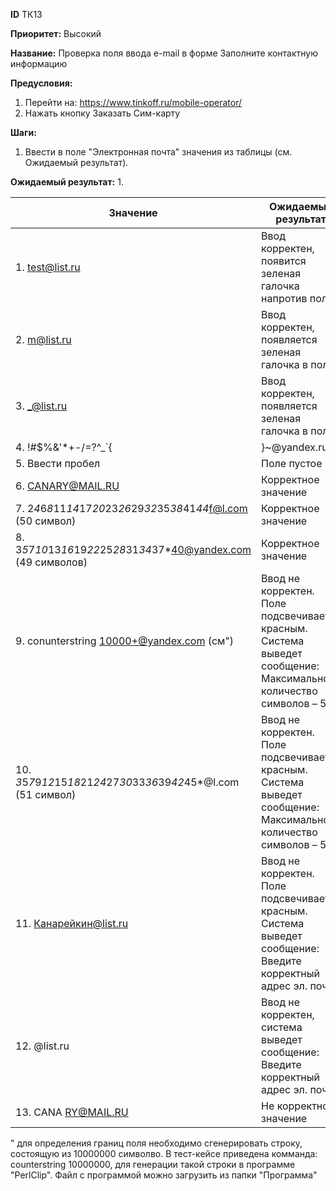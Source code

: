 **ID**		ТК13

**Приоритет:**	Высокий

**Название:** 	Проверка поля ввода e-mail в форме Заполните контактную информацию

**Предусловия:**

1.	Перейти на: https://www.tinkoff.ru/mobile-operator/
2.	Нажать кнопку Заказать Сим-карту

**Шаги:**
1.	Ввести в поле "Электронная почта" значения из таблицы (см. Ожидаемый результат).

**Ожидаемый результат:**
1.

|    Значение                                                           |    Ожидаемый результат                                                                                                   |
|-----------------------------------------------------------------------|--------------------------------------------------------------------------------------------------------------------------|
|   1. test@list.ru                                                       |    Ввод корректен, появится зеленая галочка напротив   поля                                                              |
|    2. m@list.ru                                                          |    Ввод корректен, появляется зеленая галочка в поле.                                                                    |
|   3.  _@list.ru                                                          |    Ввод корректен, появляется зеленая галочка в поле.                                                                    |
|   4. !#$%&'*+-/=?^_`{|}~@yandex.ru                                      |    Ввод корректен                                                                                                        |
|   5. Ввести пробел                                                      |    Поле пустое                                                                                                           |
|   6. CANARY@MAIL.RU                                                     |    Корректное значение                                                                                                   |
|   7. 2*4*6*8*11*14*17*20*23*26*29*32*35*38*41*44*f@l.com (50 символ)    |    Корректное               значение                                                                                     |
|   8. 3*5*7*10*13*16*19*22*25*28*31*34*37*40@yandex.com (49 символов)    |    Корректное значение                                                                                                   |
|   9. conunterstring 10000+@yandex.com   (см")                                |    Ввод не корректен. Поле подсвечивается красным. Система   выведет сообщение: Максимальное количество символов – 50    |
|   10. *3*5*7*9*12*15*18*21*24*27*30*33*36*39*42*45*@l.com (51 символ)    |    Ввод не корректен. Поле подсвечивается красным. Система   выведет сообщение: Максимальное количество символов – 50    |
|   11. Канарейкин@list.ru                                                 |    Ввод не корректен. Поле подсвечивается красным. Система   выведет сообщение: Введите корректный адрес эл. почты       |
|   12. @list.ru                                                           |    Ввод не корректен, система выведет сообщение:   Введите корректный адрес эл. почты                                    |
|   13. CANA RY@MAIL.RU                                                    |    Не корректное значение                                                                                                |


" для определения границ поля необходимо сгенерировать строку, состоящую из 10000000 символво. В тест-кейсе приведена комманда: counterstring 10000000, для генерации такой строки в программе "PerlClip". Файл с программой можно загрузить из папки "Программа"
